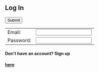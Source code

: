 ## Log In

<!--No actions yet-->
<form action="" method="post" id="form">
    <table>
        <tr>
            <td>Email:</td>
            <td><input type="email" name="email" required></td>
        </tr>
        <tr>
            <td>Password:</td>
            <td><input type="text" name="password" required></td>
        </tr>
        <tr>
            <input type="submit" value="Submit">
        </tr>
    </table>
</form>
<h4>Don't have an account? Sign up </h4>
<h4><a href="/signup">here</h4>